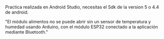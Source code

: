 Practica realizada en Android Studio, necesitas el Sdk de la version 5 o 4.4 de android.

"El módulo alimentos no se puede abrir sin un sensor de temperatura y humedad usando Arduino, con el módulo ESP32 conectado a la aplicación mediante Bluetooth."
